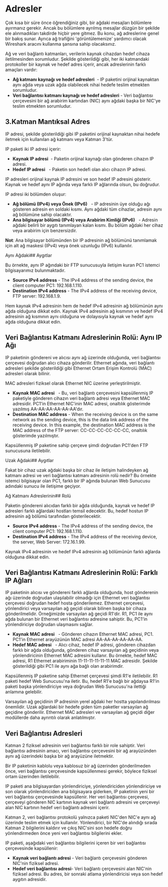 # Adresler

Çok kısa bir süre önce öğrendiğiniz gibi, bir ağdaki mesajları bölümlere ayırmanız gerekir. Ancak bu bölümlere ayrılmış mesajlar düzgün bir şekilde ele alınmadıkları takdirde hiçbir yere gitmez. Bu konu, ağ adreslerine genel bir bakış sunar. Ayrıca ağ trafiğini 'görüntülemenize' yardımcı olacak Wireshark aracını kullanma şansına sahip olacaksınız.

Ağ ve veri bağlantı katmanları, verilerin kaynak cihazdan hedef cihaza iletilmesinden sorumludur. Şekilde gösterildiği gibi, her iki katmandaki protokoller bir kaynak ve hedef adres içerir, ancak adreslerinin farklı amaçları vardır:

- **Ağ katmanı kaynağı ve hedef adresleri**  - IP paketini orijinal kaynaktan aynı ağda veya uzak ağda olabilecek nihai hedefe teslim etmekten sorumludur.
- **Veri bağlantısı katmanı kaynağı ve hedef adresleri** - Veri bağlantısı çerçevesini bir ağ arabirim kartından (NIC) aynı ağdaki başka bir NIC'ye teslim etmekten sorumludur.

## 3.Katman Mantıksal Adres

IP adresi, şekilde gösterildiği gibi IP paketini orijinal kaynaktan nihai hedefe iletmek için kullanılan ağ katmanı veya Katman 3'tür.

IP paketi iki IP adresi içerir:

- **Kaynak IP adresi**  - Paketin orijinal kaynağı olan gönderen cihazın IP adresi.
- **Hedef IP adresi**   - Paketin son hedefi olan alıcı cihazın IP adresi.

IP adresleri orijinal kaynak IP adresini ve son hedef IP adresini gösterir. Kaynak ve hedef aynı IP ağında veya farklı IP ağlarında olsun, bu doğrudur.

IP adresi iki bölümden oluşur:

- **Ağ bölümü (IPv4) veya Önek (IPv6)**   - IP adresinin üye olduğu ağı gösteren adresin en soldaki kısmı. Aynı ağdaki tüm cihazlar, adresin aynı ağ bölümüne sahip olacaktır.
- **Ana bilgisayar bölümü (IPv4) veya Arabirim Kimliği (IPv6)**   - Adresin ağdaki belirli bir aygıtı tanımlayan kalan kısmı. Bu bölüm ağdaki her cihaz veya arabirim için benzersizdir.

**Not**: Ana bilgisayar bölümünden bir IP adresinin ağ bölümünü tanımlamak için alt ağ maskesi (IPv4) veya önek uzunluğu (IPv6) kullanılır.


Aynı Ağdaki## Aygıtlar

Bu örnekte, aynı IP ağındaki bir FTP sunucusuyla iletişim kuran PC1 istemci bilgisayarımız bulunmaktadır.

- **Source IPv4 address** - The IPv4 address of the sending device, the client computer PC1: 192.168.1.110.
- **Destination IPv4 address** - The IPv4 address of the receiving device, FTP server: 192.168.1.9.

Hem kaynak IPv4 adresinin hem de hedef IPv4 adresinin ağ bölümünün aynı ağda olduğuna dikkat edin. Kaynak IPv4 adresinin ağ kısmının ve hedef IPv4 adresinin ağ kısmının aynı olduğuna ve dolayısıyla kaynak ve hedef aynı ağda olduğuna dikkat edin.

## Veri Bağlantısı Katmanı Adreslerinin Rolü: Aynı IP Ağı

IP paketinin göndereni ve alıcısı aynı ağ üzerinde olduğunda, veri bağlantısı çerçevesi doğrudan alıcı cihaza gönderilir. Ethernet ağında, veri bağlantı adresleri şekilde gösterildiği gibi Ethernet Ortam Erişim Kontrolü (MAC) adresleri olarak bilinir.

MAC adresleri fiziksel olarak Ethernet NIC üzerine yerleştirilmiştir.

- **Kaynak MAC adresi**   - Bu, veri bağlantı çerçevesini kapsüllenmiş IP paketiyle gönderen cihazın veri bağlantı adresi veya Ethernet MAC adresidir. PC1'in Ethernet NIC'inin MAC adresi, onaltılık gösterimde yazılmış AA-AA-AA-AA-AA-AA'dır.
- **Destination MAC address** - When the receiving device is on the same network as the sending device, this is the data link address of the receiving device. In this example, the destination MAC address is the MAC address of the FTP server: CC-CC-CC-CC-CC-CC, onaltılık gösterimde yazılmıştır.

Kapsüllenmiş IP paketine sahip çerçeve şimdi doğrudan PC1'den FTP sunucusuna iletilebilir.

Uzak Ağdaki## Aygıtlar

Fakat bir cihaz uzak ağdaki başka bir cihaz ile iletişim halindeyken ağ katmanı adresi ve veri bağlantısı katmanı adresinin rolü nedir? Bu örnekte istemci bilgisayar olan PC1, farklı bir IP ağında bulunan Web Sunucusu adındaki sunucu ile iletişime geçiyor.

Ağ Katmanı Adreslerinin## Rolü

Paketin göndereni alıcıdan farklı bir ağda olduğunda, kaynak ve hedef IP adresleri farklı ağlardaki hostları temsil edecektir. Bu, hedef hostun IP adresinin ağ bölümü tarafından gösterilecektir.

- **Source IPv4 address** - The IPv4 address of the sending device, the client computer PC1: 192.168.1.110.
- **Destination IPv4 address** - The IPv4 address of the receiving device, the server, Web Server: 172.16.1.99.

Kaynak IPv4 adresinin ve hedef IPv4 adresinin ağ bölümünün farklı ağlarda olduğuna dikkat edin.


## Veri Bağlantısı Katmanı Adreslerinin Rolü: Farklı IP Ağları

IP paketinin alıcısı ve göndereni farklı ağlarda olduğunda, host gönderenin ağı üzerinde doğrudan ulaşılabilir olmadığı için Ethernet veri bağlantısı çerçevesi doğrudan hedef hosta gönderilemez. Ethernet çerçevesi, yönlendirici veya varsayılan ağ geçidi olarak bilinen başka bir cihaza gönderilmelidir. Örneğimizde varsayılan ağ geçidi R1'dir. R1, PC1 ile aynı ağda bulunan bir Ethernet veri bağlantısı adresine sahiptir. Bu, PC1'in yönlendiriciye doğrudan ulaşmasını sağlar.

- **Kaynak MAC adresi**   - Gönderen cihazın Ethernet MAC adresi, PC1. PC1'in Ethernet arayüzünün MAC adresi AA-AA-AA-AA-AA-AA.
- **Hedef MAC adresi**   - Alıcı cihaz, hedef IP adresi, gönderen cihazdan farklı bir ağda olduğunda, gönderen cihaz varsayılan ağ geçidinin veya yönlendiricinin Ethernet MAC adresini kullanır. Bu örnekte, hedef MAC adresi, R1 Ethernet arabiriminin 11-11-11-11-11-11 MAC adresidir. Şekilde gösterildiği gibi PC1 ile aynı ağa bağlı olan arabirimdir.

Kapsüllenmiş IP paketine sahip Ethernet çerçevesi şimdi R1'e iletilebilir. R1 paketi hedef Web Sunucusu'na iletir. Bu, hedef R1'e bağlı bir ağdaysa R1'in paketi başka yönlendiriciye veya doğrudan Web Sunucusu'na ilettiği anlamına gelebilir.

Varsayılan ağ geçidinin IP adresinin yerel ağdaki her hostta yapılandırılması önemlidir. Uzak ağlardaki bir hedefe giden tüm paketler varsayılan ağ geçidine gönderilir. Ethernet MAC adresleri ve varsayılan ağ geçidi diğer modüllerde daha ayrıntılı olarak anlatılmıştır.


## Veri Bağlantısı Adresleri

Katman 2 fiziksel adresinin veri bağlantısı farklı bir role sahiptir. Veri bağlantısı adresinin amacı, veri bağlantısı çerçevesini bir ağ arayüzünden aynı ağ üzerindeki başka bir ağ arayüzüne iletmektir.

Bir IP paketinin kablolu veya kablosuz bir ağ üzerinden gönderilmeden önce, veri bağlantısı çerçevesinde kapsüllenmesi gerekir, böylece fiziksel ortam üzerinden iletilebilir.

IP paketi ana bilgisayardan yönlendiriciye, yönlendiriciden yönlendiriciye ve son olarak yönlendiriciden ana bilgisayara giderken, IP paketinin yeni bir veri bağlantısı çerçevesinde kapsüllenir. Her veri bağlantısı çerçevesi, çerçeveyi gönderen NIC kartının kaynak veri bağlantı adresini ve çerçeveyi alan NIC kartının hedef veri bağlantı adresini içerir.

Katman 2, veri bağlantısı protokolü yalnızca paketi NIC'den NIC'e aynı ağ üzerinde teslim etmek için kullanılır. Yönlendirici, bir NIC'de alındığı sırada Katman 2 bilgilerini kaldırır ve çıkış NIC'sini son hedefe doğru yönlendirmeden önce yeni veri bağlantısı bilgilerini ekler.

IP paketi, aşağıdaki veri bağlantısı bilgilerini içeren bir veri bağlantısı çerçevesinde kapsüllenir:

- **Kaynak veri bağlantı adresi** - Veri bağlantı çerçevesini gönderen NIC'nin fiziksel adresi.
- **Hedef veri bağlantısı adresi**- Veri bağlantı çerçevesini alan NIC'nin fiziksel adresi. Bu adres, bir sonraki atlama yönlendiricisi veya son hedef aygıtın adresidir.


